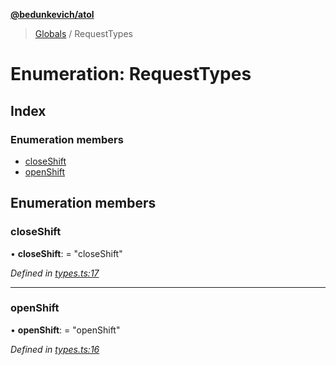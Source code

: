 **[@bedunkevich/atol](../README.md)**

> [Globals](../README.md) / RequestTypes

# Enumeration: RequestTypes

## Index

### Enumeration members

* [closeShift](requesttypes.md#closeshift)
* [openShift](requesttypes.md#openshift)

## Enumeration members

### closeShift

•  **closeShift**:  = "closeShift"

*Defined in [types.ts:17](https://github.com/Bedunkevich/atol/blob/c79e0a4/src/types.ts#L17)*

___

### openShift

•  **openShift**:  = "openShift"

*Defined in [types.ts:16](https://github.com/Bedunkevich/atol/blob/c79e0a4/src/types.ts#L16)*

